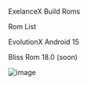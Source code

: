 ExelanceX Build Roms

Rom List 

EvolutionX Android 15

Bliss Rom 18.0 (soon)


![image](https://github.com/user-attachments/assets/50f9f84b-bb19-4f2d-b775-b7091462fe6e)

